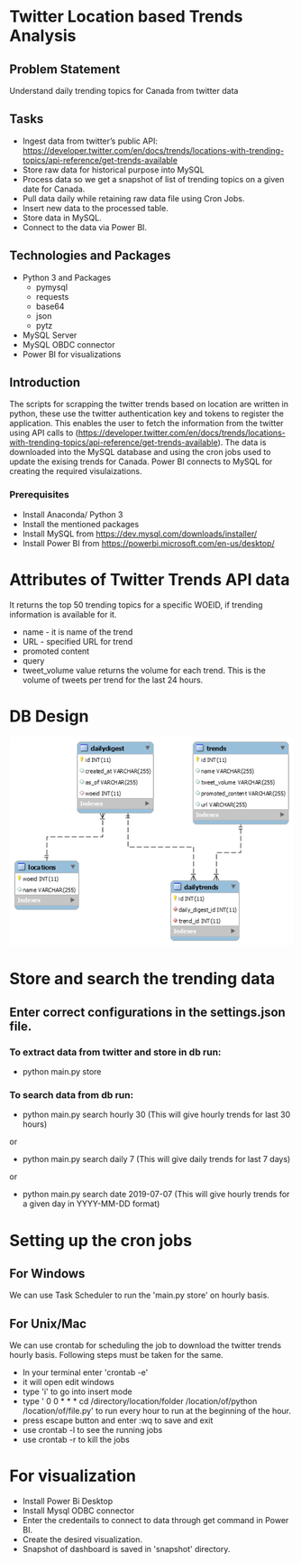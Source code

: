 # Twitter Location based Trends Analysis
## Problem Statement
Understand daily trending topics for Canada from twitter data 

## Tasks
- Ingest data from twitter’s public API: https://developer.twitter.com/en/docs/trends/locations-with-trending-topics/api-reference/get-trends-available
- Store raw data for historical purpose into MySQL
- Process data so we get a snapshot of list of trending topics on a given date for Canada.
- Pull data daily while retaining raw data file using Cron Jobs.
- Insert new data to the processed table.
- Store data in MySQL.
- Connect to the data via Power BI.

## Technologies and Packages
- Python 3 and Packages
    - pymysql
    - requests
    - base64
    - json
    - pytz
- MySQL Server
- MySQL OBDC connector
- Power BI for visualizations

## Introduction

The scripts for scrapping the twitter trends based on location are written in python, these use the twitter authentication key and tokens to register the application. This enables the user to fetch the information from the twitter using API calls to (https://developer.twitter.com/en/docs/trends/locations-with-trending-topics/api-reference/get-trends-available). The data is downloaded into the MySQL database and using the cron jobs used to update the exising trends for Canada. Power BI connects to MySQL for creating the required visulaizations. 

### Prerequisites

- Install Anaconda/ Python 3
- Install the mentioned packages
- Install MySQL from https://dev.mysql.com/downloads/installer/
- Install Power BI from https://powerbi.microsoft.com/en-us/desktop/

# Attributes of Twitter Trends API data
It returns the top 50 trending topics for a specific WOEID, if trending information is available for it.

- name - it is name of the trend
- URL - specified URL for trend
- promoted content
- query
- tweet_volume value returns the volume for each trend. This is the volume of tweets per trend for the last 24 hours.

# DB Design 

![DB Design](./snapshot/DbDesign.png)

# Store and search the trending data

## Enter correct configurations in the settings.json file.

### To extract data from twitter and store in db run:
 - python main.py store

### To search data from db run:
- python main.py search hourly 30 (This will give hourly trends for last 30 hours)

or

- python main.py search daily 7 (This will give daily trends for last 7 days)

or

- python main.py search date 2019-07-07 (This will give hourly trends for a given day in YYYY-MM-DD format)

# Setting up the cron jobs

## For Windows

We can use Task Scheduler to run the 'main.py store' on hourly basis. 

## For Unix/Mac

We can use crontab for scheduling the job to download the twitter trends hourly basis. Following steps must be taken for the same. 

- In your terminal enter 'crontab -e'
- it will open edit windows 
- type 'i' to go into insert mode 
- type ' 0 0 * * * cd /directory/location/folder /location/of/python /location/of/file.py' to run every hour to run at the beginning of the hour.
- press escape button and enter :wq to save and exit
- use crontab -l to see the running jobs
- use crontab -r to kill the jobs 

# For visualization 
- Install Power Bi Desktop
- Install Mysql ODBC connector
- Enter the credentails to connect to data through get command in Power BI. 
- Create the desired visualization.
- Snapshot of dashboard is saved in 'snapshot' directory.


